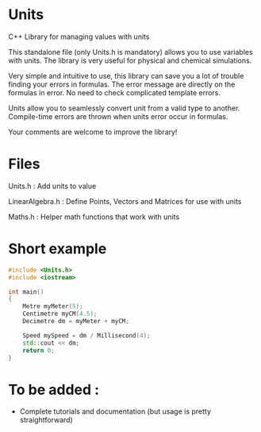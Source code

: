 # Units
C++ Library for managing values with units

This standalone file (only Units.h is mandatory) allows you to use variables with units. The library is very useful for physical and chemical simulations. 

Very simple and intuitive to use, this library can save you a lot of trouble finding your errors in formulas. The error message are directly on the formulas in error. No need to check complicated template errors.

Units allow you to seamlessly convert unit from a valid type to another. Compile-time errors are thrown when units error occur in formulas.

Your comments are welcome to improve the library!

# Files
Units.h : Add units to value

LinearAlgebra.h : Define Points, Vectors and Matrices for use with units

Maths.h : Helper math functions that work with units

# Short example

```C++
#include <Units.h>
#include <iostream>

int main()
{
    Metre myMeter(5);
    Centimetre myCM(4.5);
    Decimetre dm = myMeter + myCM;

    Speed mySpeed = dm / Millisecond(4);
    std::cout << dm;
    return 0;
}
```

# To be added :
- Complete tutorials and documentation (but usage is pretty straightforward)

